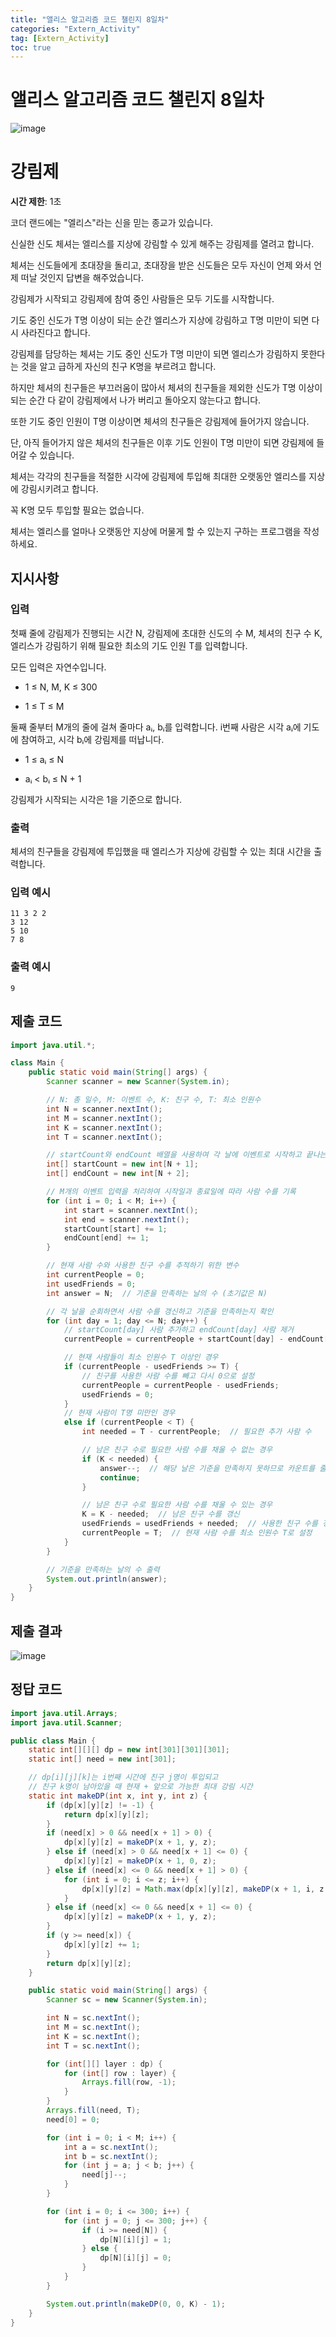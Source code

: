 ```yaml
---
title: "앨리스 알고리즘 코드 챌린지 8일차"
categories: "Extern_Activity"
tag: [Extern_Activity]
toc: true
---
```


# 앨리스 알고리즘 코드 챌린지 8일차

![image](https://imgur.com/ucRQM1q.png)

# 강림제

**시간 제한**: 1초

코더 랜드에는 "엘리스"라는 신을 믿는 종교가 있습니다. 

신실한 신도 체셔는 엘리스를 지상에 강림할 수 있게 해주는 강림제를 열려고 합니다.

체셔는 신도들에게 초대장을 돌리고, 초대장을 받은 신도들은 모두 자신이 언제 와서 언제 떠날 것인지 답변을 해주었습니다.

강림제가 시작되고 강림제에 참여 중인 사람들은 모두 기도를 시작합니다.

기도 중인 신도가 T명 이상이 되는 순간 엘리스가 지상에 강림하고 T명 미만이 되면 다시 사라진다고 합니다.

강림제를 담당하는 체셔는 기도 중인 신도가 T명 미만이 되면 엘리스가 강림하지 못한다는 것을 알고 급하게 자신의 친구 K명을 부르려고 합니다.

하지만 체셔의 친구들은 부끄러움이 많아서 체셔의 친구들을 제외한 신도가 T명 이상이 되는 순간 다 같이 강림제에서 나가 버리고 돌아오지 않는다고 합니다.

또한 기도 중인 인원이 T명 이상이면 체셔의 친구들은 강림제에 들어가지 않습니다.

단, 아직 들어가지 않은 체셔의 친구들은 이후 기도 인원이 T명 미만이 되면 강림제에 들어갈 수 있습니다.

체셔는 각각의 친구들을 적절한 시각에 강림제에 투입해 최대한 오랫동안 엘리스를 지상에 강림시키려고 합니다.

꼭 K명 모두 투입할 필요는 없습니다.

체셔는 엘리스를 얼마나 오랫동안 지상에 머물게 할 수 있는지 구하는 프로그램을 작성하세요.

## 지시사항

### 입력

첫째 줄에 강림제가 진행되는 시간 N, 강림제에 초대한 신도의 수 M, 체셔의 친구 수 K, 엘리스가 강림하기 위해 필요한 최소의 기도 인원 T를 입력합니다.

모든 입력은 자연수입니다.

- 1 ≤ N, M, K ≤ 300

- 1 ≤ T ≤ M

둘째 줄부터 M개의 줄에 걸쳐 줄마다 aᵢ, bᵢ를 입력합니다. i번째 사람은 시각 aᵢ에 기도에 참여하고, 시각 bᵢ에 강림제를 떠납니다.

- 1 ≤ aᵢ ≤ N

- aᵢ < bᵢ ≤ N + 1

강림제가 시작되는 시각은 1을 기준으로 합니다.

### 출력

체셔의 친구들을 강림제에 투입했을 때 엘리스가 지상에 강림할 수 있는 최대 시간을 출력합니다.

### 입력 예시

```
11 3 2 2
3 12
5 10
7 8
```

### 출력 예시

```
9
```

## 제출 코드

```java
import java.util.*;

class Main {
    public static void main(String[] args) {
        Scanner scanner = new Scanner(System.in);

        // N: 총 일수, M: 이벤트 수, K: 친구 수, T: 최소 인원수
        int N = scanner.nextInt();
        int M = scanner.nextInt();
        int K = scanner.nextInt();
        int T = scanner.nextInt();

        // startCount와 endCount 배열을 사용하여 각 날에 이벤트로 시작하고 끝나는 사람 수를 기록
        int[] startCount = new int[N + 1];
        int[] endCount = new int[N + 2];

        // M개의 이벤트 입력을 처리하여 시작일과 종료일에 따라 사람 수를 기록
        for (int i = 0; i < M; i++) {
            int start = scanner.nextInt();
            int end = scanner.nextInt();
            startCount[start] += 1;
            endCount[end] += 1;
        }

        // 현재 사람 수와 사용한 친구 수를 추적하기 위한 변수
        int currentPeople = 0;
        int usedFriends = 0;
        int answer = N;  // 기준을 만족하는 날의 수 (초기값은 N)

        // 각 날을 순회하면서 사람 수를 갱신하고 기준을 만족하는지 확인
        for (int day = 1; day <= N; day++) {
            // startCount[day] 사람 추가하고 endCount[day] 사람 제거
            currentPeople = currentPeople + startCount[day] - endCount[day];

            // 현재 사람들이 최소 인원수 T 이상인 경우
            if (currentPeople - usedFriends >= T) {
                // 친구를 사용한 사람 수를 빼고 다시 0으로 설정
                currentPeople = currentPeople - usedFriends;
                usedFriends = 0;
            }
            // 현재 사람이 T명 미만인 경우
            else if (currentPeople < T) {
                int needed = T - currentPeople;  // 필요한 추가 사람 수

                // 남은 친구 수로 필요한 사람 수를 채울 수 없는 경우
                if (K < needed) {
                    answer--;  // 해당 날은 기준을 만족하지 못하므로 카운트를 줄임
                    continue;
                }

                // 남은 친구 수로 필요한 사람 수를 채울 수 있는 경우
                K = K - needed;  // 남은 친구 수를 갱신
                usedFriends = usedFriends + needed;  // 사용한 친구 수를 갱신
                currentPeople = T;  // 현재 사람 수를 최소 인원수 T로 설정
            }
        }

        // 기준을 만족하는 날의 수 출력
        System.out.println(answer);
    }
}
```

## 제출 결과

![image](https://imgur.com/EPb2X6A.png)

## 정답 코드

```java
import java.util.Arrays;
import java.util.Scanner;

public class Main {
    static int[][][] dp = new int[301][301][301];
    static int[] need = new int[301];

    // dp[i][j][k]는 i번째 시간에 친구 j명이 투입되고
    // 친구 k명이 남아있을 때 현재 + 앞으로 가능한 최대 강림 시간
    static int makeDP(int x, int y, int z) {
        if (dp[x][y][z] != -1) {
            return dp[x][y][z];
        }
        if (need[x] > 0 && need[x + 1] > 0) {
            dp[x][y][z] = makeDP(x + 1, y, z);
        } else if (need[x] > 0 && need[x + 1] <= 0) {
            dp[x][y][z] = makeDP(x + 1, 0, z);
        } else if (need[x] <= 0 && need[x + 1] > 0) {
            for (int i = 0; i <= z; i++) {
                dp[x][y][z] = Math.max(dp[x][y][z], makeDP(x + 1, i, z - i));
            }
        } else if (need[x] <= 0 && need[x + 1] <= 0) {
            dp[x][y][z] = makeDP(x + 1, y, z);
        }
        if (y >= need[x]) {
            dp[x][y][z] += 1;
        }
        return dp[x][y][z];
    }

    public static void main(String[] args) {
        Scanner sc = new Scanner(System.in);

        int N = sc.nextInt();
        int M = sc.nextInt();
        int K = sc.nextInt();
        int T = sc.nextInt();

        for (int[][] layer : dp) {
            for (int[] row : layer) {
                Arrays.fill(row, -1);
            }
        }
        Arrays.fill(need, T);
        need[0] = 0;

        for (int i = 0; i < M; i++) {
            int a = sc.nextInt();
            int b = sc.nextInt();
            for (int j = a; j < b; j++) {
                need[j]--;
            }
        }

        for (int i = 0; i <= 300; i++) {
            for (int j = 0; j <= 300; j++) {
                if (i >= need[N]) {
                    dp[N][i][j] = 1;
                } else {
                    dp[N][i][j] = 0;
                }
            }
        }

        System.out.println(makeDP(0, 0, K) - 1);
    }
}
```
